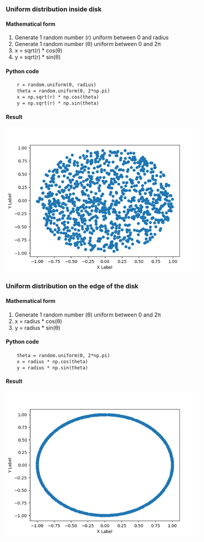 ### Uniform distribution inside disk

#### Mathematical form

1. Generate 1 random number (r) uniform between 0 and radius
2. Generate 1 random number (θ) uniform between 0 and 2π
3. x = sqrt(r) * cos(θ)
4. y = sqrt(r) * sin(θ)

#### Python code

````
    r = random.uniform(0, radius)
    theta = random.uniform(0, 2*np.pi)
    x = np.sqrt(r) * np.cos(theta)
    y = np.sqrt(r) * np.sin(theta)
````

#### Result

![Disk_in](https://github.com/AymericFerreira/ubiquitous-umbrella/blob/master/doc/images/disk_in.png)

### Uniform distribution on the edge of the disk

#### Mathematical form

1. Generate 1 random number (θ) uniform between 0 and 2π
2. x = radius * cos(θ)
3. y = radius * sin(θ)

#### Python code

````
    theta = random.uniform(0, 2*np.pi)
    x = radius * np.cos(theta)
    y = radius * np.sin(theta)
````

#### Result

![Disk_out](https://github.com/AymericFerreira/ubiquitous-umbrella/blob/master/doc/images/disk_out.png)
